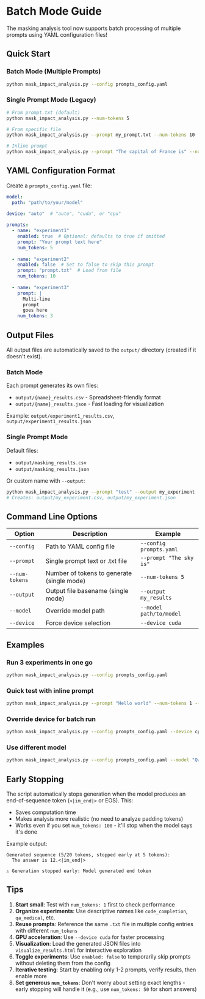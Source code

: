 # Batch Mode Guide

The masking analysis tool now supports batch processing of multiple prompts using YAML configuration files!

## Quick Start

### Batch Mode (Multiple Prompts)
```bash
python mask_impact_analysis.py --config prompts_config.yaml
```

### Single Prompt Mode (Legacy)
```bash
# From prompt.txt (default)
python mask_impact_analysis.py --num-tokens 5

# From specific file
python mask_impact_analysis.py --prompt my_prompt.txt --num-tokens 10

# Inline prompt
python mask_impact_analysis.py --prompt "The capital of France is" --num-tokens 3
```

## YAML Configuration Format

Create a `prompts_config.yaml` file:

```yaml
model:
  path: "path/to/your/model"
  
device: "auto"  # "auto", "cuda", or "cpu"

prompts:
  - name: "experiment1"
    enabled: true  # Optional: defaults to true if omitted
    prompt: "Your prompt text here"
    num_tokens: 5
    
  - name: "experiment2"
    enabled: false  # Set to false to skip this prompt
    prompt: "prompt.txt"  # Load from file
    num_tokens: 10
    
  - name: "experiment3"
    prompt: |
      Multi-line
      prompt
      goes here
    num_tokens: 3
```

## Output Files

All output files are automatically saved to the `output/` directory (created if it doesn't exist).

### Batch Mode
Each prompt generates its own files:
- `output/{name}_results.csv` - Spreadsheet-friendly format
- `output/{name}_results.json` - Fast loading for visualization

Example: `output/experiment1_results.csv`, `output/experiment1_results.json`

### Single Prompt Mode
Default files:
- `output/masking_results.csv`
- `output/masking_results.json`

Or custom name with `--output`:
```bash
python mask_impact_analysis.py --prompt "test" --output my_experiment
# Creates: output/my_experiment.csv, output/my_experiment.json
```

## Command Line Options

| Option | Description | Example |
|--------|-------------|---------|
| `--config` | Path to YAML config file | `--config prompts.yaml` |
| `--prompt` | Single prompt text or .txt file | `--prompt "The sky is"` |
| `--num-tokens` | Number of tokens to generate (single mode) | `--num-tokens 5` |
| `--output` | Output file basename (single mode) | `--output my_results` |
| `--model` | Override model path | `--model path/to/model` |
| `--device` | Force device selection | `--device cuda` |

## Examples

### Run 3 experiments in one go
```bash
python mask_impact_analysis.py --config prompts_config.yaml
```

### Quick test with inline prompt
```bash
python mask_impact_analysis.py --prompt "Hello world" --num-tokens 1 --output hello_test
```

### Override device for batch run
```bash
python mask_impact_analysis.py --config prompts_config.yaml --device cpu
```

### Use different model
```bash
python mask_impact_analysis.py --config prompts_config.yaml --model "Qwen/Qwen3-0.6B"
```

## Early Stopping

The script automatically stops generation when the model produces an end-of-sequence token (`<|im_end|>` or EOS). This:
- Saves computation time
- Makes analysis more realistic (no need to analyze padding tokens)
- Works even if you set `num_tokens: 100` - it'll stop when the model says it's done

Example output:
```
Generated sequence (5/20 tokens, stopped early at 5 tokens):
  The answer is 12.<|im_end|>

⚠ Generation stopped early: Model generated end token
```

## Tips

1. **Start small**: Test with `num_tokens: 1` first to check performance
2. **Organize experiments**: Use descriptive names like `code_completion`, `qa_medical`, etc.
3. **Reuse prompts**: Reference the same `.txt` file in multiple config entries with different `num_tokens`
4. **GPU acceleration**: Use `--device cuda` for faster processing
5. **Visualization**: Load the generated JSON files into `visualize_results.html` for interactive exploration
6. **Toggle experiments**: Use `enabled: false` to temporarily skip prompts without deleting them from the config
7. **Iterative testing**: Start by enabling only 1-2 prompts, verify results, then enable more
8. **Set generous `num_tokens`**: Don't worry about setting exact lengths - early stopping will handle it (e.g., use `num_tokens: 50` for short answers)

